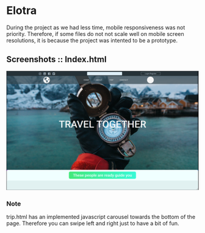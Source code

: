 # Elotra

  During the project as we had less time, mobile responsiveness was not priority. Therefore, if some files do not not scale well on mobile screen resolutions, it is    because the project was intented to be a prototype.    

## Screenshots :: Index.html

  ![](screenshots/index_html.png)

### Note
  trip.html has an implemented javascript carousel towards the bottom of the page. Therefore you can swipe left and right just to have a bit of fun. 

